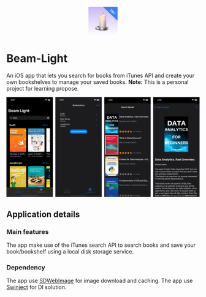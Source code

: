 <p align="center">
  <img src="https://github.com/Gerry915/Beam-Light/blob/f09e6c8ddf298e066eb67720f840314dc530012a/Beam%20Light/Support%20Files/Assets.xcassets/AppIcon.appiconset/appstore1024.png" width="15%">
</p>

Beam-Light
==================
An iOS app that lets you search for books from iTunes API and create your own bookshelves to manage your saved books.
<b>Note:</b> This is a personal project for learning propose.

![Screenshots](Screenshots/screens.png)

## Application details

### Main features
The app make use of the iTunes search API to search books and save your book/bookshelf using a local disk storage service.

### Dependency
The app use [SDWebImage](https://github.com/SDWebImage/SDWebImage) for image download and caching.
The app use [Swinject](https://github.com/Swinject/Swinject) for DI solution.
